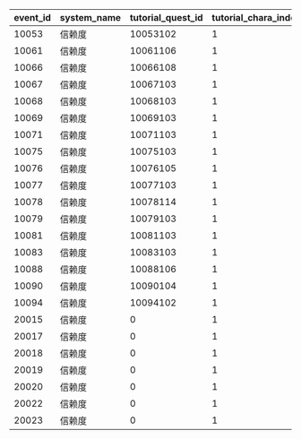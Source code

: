 |event_id|system_name|tutorial_quest_id|tutorial_chara_index|tutorial_story_id|
| --- | --- | --- | --- | --- |
|10053|信赖度|10053102|1|6017101|
|10061|信赖度|10061106|1|6061101|
|10066|信赖度|10066108|1|6066101|
|10067|信赖度|10067103|1|6040101|
|10068|信赖度|10068103|1|6068101|
|10069|信赖度|10069103|1|6042101|
|10071|信赖度|10071103|1|6044101|
|10075|信赖度|10075103|1|6048101|
|10076|信赖度|10076105|1|6076101|
|10077|信赖度|10077103|1|6050106|
|10078|信赖度|10078114|1|6078101|
|10079|信赖度|10079103|1|6052101|
|10081|信赖度|10081103|1|6054101|
|10083|信赖度|10083103|1|6056101|
|10088|信赖度|10088106|1|6088201|
|10090|信赖度|10090104|1|6090101|
|10094|信赖度|10094102|1|6094101|
|20015|信赖度|0|1|0|
|20017|信赖度|0|1|0|
|20018|信赖度|0|1|0|
|20019|信赖度|0|1|0|
|20020|信赖度|0|1|0|
|20022|信赖度|0|1|0|
|20023|信赖度|0|1|0|